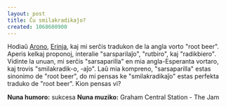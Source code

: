 ```yaml
---
layout: post
title: Ĉu smilakradikaĵo?
created: 1068600900
---
```

Hodiaŭ <a href="http://www.xonus.com/">Arono</a>, <a href="http://www.geocities.com/Area51/1907/esperanto.html">Erinja</a>, kaj mi serĉis tradukon de la angla vorto "root beer".  Aperis kelkaj proponoj, interalie "sarsparilaĵo", "rutbiro", kaj "radikbiero".  Vidinte la unuan, mi serĉis "sarsaparilla" en mia angla-Esperanta vortaro, kaj trovis "smilakradik-o, -aĵo".  Laŭ mia kompreno, "sarsaparilla" estas sinonimo de "root beer", do mi pensas ke "smilakradikaĵo" estas perfekta traduko de "root beer".  Kion pensas vi?

<b>Nuna humoro:</b> sukcesa
<b>Nuna muziko:</b> Graham Central Station - The Jam
